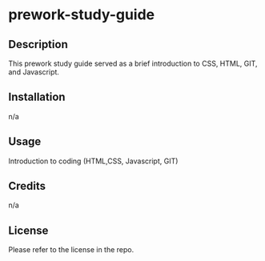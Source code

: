 # prework-study-guide

## Description

This prework study guide served as a brief introduction to CSS, HTML, GIT, and Javascript. 

## Installation

n/a

## Usage

Introduction to coding (HTML,CSS, Javascript, GIT)

## Credits

n/a

## License

Please refer to the license in the repo.